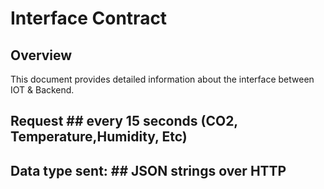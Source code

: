 # Interface Contract

## Overview

This document provides detailed information about the interface between IOT &
Backend.




## Request ##  every 15 seconds (CO2, Temperature,Humidity, Etc)
## Data type sent: ## JSON strings over HTTP
   
   

